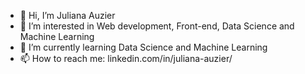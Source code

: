 - 👋 Hi, I’m Juliana Auzier
- 👀 I’m interested in Web development, Front-end, Data Science and Machine Learning
- 🌱 I’m currently learning Data Science and Machine Learning
- 📫 How to reach me: linkedin.com/in/juliana-auzier/

<!---
Auzier17/Auzier17 is a ✨ special ✨ repository because its `README.md` (this file) appears on your GitHub profile.
You can click the Preview link to take a look at your changes.
--->
